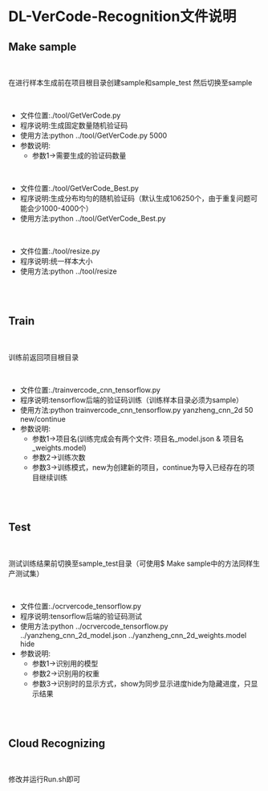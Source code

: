 # DL-VerCode-Recognition文件说明

## Make sample

<br>

在进行样本生成前在项目根目录创建sample和sample_test
然后切换至sample

<br>

* 文件位置:./tool/GetVerCode.py
* 程序说明:生成固定数量随机验证码
* 使用方法:python ../tool/GetVerCode.py 5000
* 参数说明:
    * 参数1->需要生成的验证码数量

<br>

* 文件位置:./tool/GetVerCode_Best.py
* 程序说明:生成分布均匀的随机验证码（默认生成106250个，由于重复问题可能会少1000-4000个）
* 使用方法:python ../tool/GetVerCode_Best.py

<br>

* 文件位置:./tool/resize.py
* 程序说明:统一样本大小
* 使用方法:python ../tool/resize

<br>
<br>

## Train

<br>

训练前返回项目根目录

<br>

* 文件位置:./trainvercode_cnn_tensorflow.py
* 程序说明:tensorflow后端的验证码训练（训练样本目录必须为sample）
* 使用方法:python trainvercode_cnn_tensorflow.py yanzheng_cnn_2d 50 new/continue
* 参数说明:
    * 参数1->项目名(训练完成会有两个文件: 项目名_model.json & 项目名_weights.model)
    * 参数2->训练次数
    * 参数3->训练模式，new为创建新的项目，continue为导入已经存在的项目继续训练

<br>
<br>

## Test

<br>

测试训练结果前切换至sample_test目录（可使用$ Make sample中的方法同样生产测试集）

<br>

* 文件位置:./ocrvercode_tensorflow.py
* 程序说明:tensorflow后端的验证码测试
* 使用方法:python ../ocrvercode_tensorflow.py ../yanzheng_cnn_2d_model.json ../yanzheng_cnn_2d_weights.model hide
* 参数说明:
    * 参数1->识别用的模型
    * 参数2->识别用的权重
    * 参数3->识别时的显示方式，show为同步显示进度hide为隐藏进度，只显示结果

<br>
<br>

## Cloud Recognizing

<br>

修改并运行Run.sh即可
